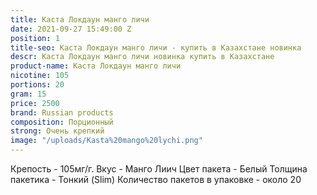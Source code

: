 ```yaml
---
title: Каста Локдаун манго личи
date: 2021-09-27 15:49:00 Z
position: 1
title-seo: Каста Локдаун манго личи - купить в Казахстане новинка
descr: Каста Локдаун манго личи новинка купить в Казахстане
product-name: Каста Локдаун манго личи
nicotine: 105
portions: 20
gram: 15
price: 2500
brand: Russian products
composition: Порционный
strong: Очень крепкий
image: "/uploads/Kasta%20mango%20lychi.png"
---
```


Крепость - 105мг/г.
Вкус - Манго Лиич
Цвет пакета - Белый
Толщина пакетика - Тонкий (Slim)
Количество пакетов в упаковке - около 20
